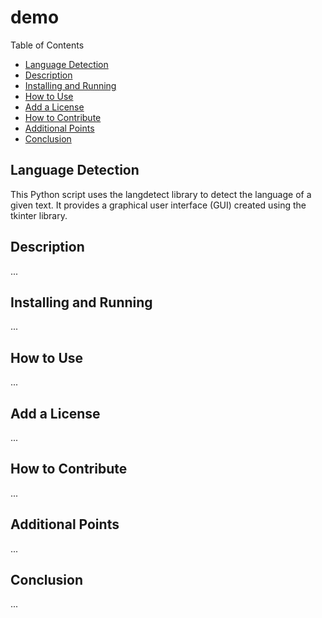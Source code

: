 # demo

Table of Contents
- [Language Detection](#language-detection)
- [Description](#description)
- [Installing and Running](#installing-and-running)
- [How to Use](#how-to-use)
- [Add a License](#add-a-license)
- [How to Contribute](#how-to-contribute)
- [Additional Points](#additional-points)
- [Conclusion](#conclusion)

## Language Detection

This Python script uses the langdetect library to detect the language of a given text. It provides a graphical user interface (GUI) created using the tkinter library.

## Description <a name="description"></a>

...

## Installing and Running

...

## How to Use

...

## Add a License

...

## How to Contribute

...

## Additional Points

...

## Conclusion

...

